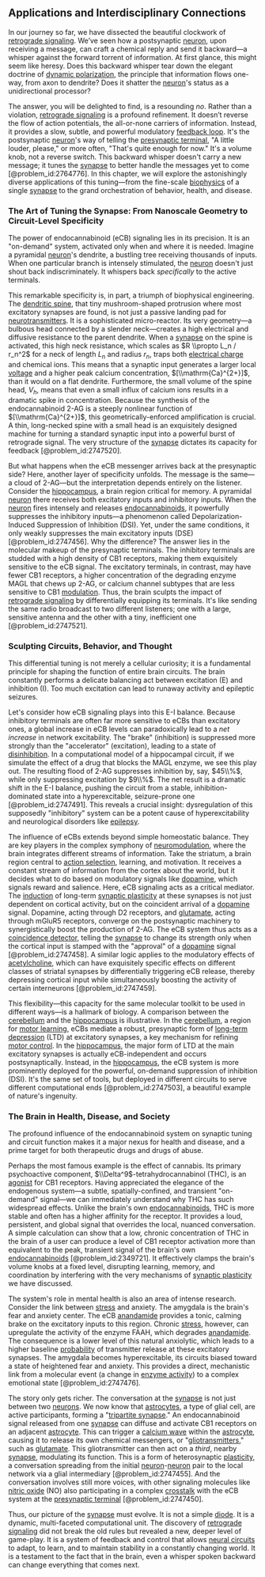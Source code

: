 ## Applications and Interdisciplinary Connections

In our journey so far, we have dissected the beautiful clockwork of [retrograde signaling](@article_id:171396). We’ve seen how a postsynaptic [neuron](@article_id:147606), upon receiving a message, can craft a chemical reply and send it backward—a whisper against the forward torrent of information. At first glance, this might seem like heresy. Does this backward whisper tear down the elegant doctrine of [dynamic polarization](@article_id:153132), the principle that information flows one-way, from axon to dendrite? Does it shatter the [neuron](@article_id:147606)'s status as a unidirectional processor?

The answer, you will be delighted to find, is a resounding *no*. Rather than a violation, [retrograde signaling](@article_id:171396) is a profound refinement. It doesn’t reverse the flow of action potentials, the all-or-none carriers of information. Instead, it provides a slow, subtle, and powerful modulatory [feedback loop](@article_id:273042). It's the postsynaptic [neuron](@article_id:147606)'s way of telling the [presynaptic terminal](@article_id:169059), "A little louder, please," or more often, "That's quite enough for now." It's a volume knob, not a reverse switch. This backward whisper doesn't carry a new message; it tunes the [synapse](@article_id:155540) to better handle the messages yet to come [@problem_id:2764776]. In this chapter, we will explore the astonishingly diverse applications of this tuning—from the fine-scale [biophysics](@article_id:154444) of a single [synapse](@article_id:155540) to the grand orchestration of behavior, health, and disease.

### The Art of Tuning the Synapse: From Nanoscale Geometry to Circuit-Level Specificity

The power of endocannabinoid (eCB) signaling lies in its precision. It is an "on-demand" system, activated only when and where it is needed. Imagine a pyramidal [neuron](@article_id:147606)'s dendrite, a bustling tree receiving thousands of inputs. When one particular branch is intensely stimulated, the [neuron](@article_id:147606) doesn't just shout back indiscriminately. It whispers back *specifically* to the active terminals.

This remarkable specificity is, in part, a triumph of biophysical engineering. The [dendritic spine](@article_id:174439), that tiny mushroom-shaped protrusion where most excitatory synapses are found, is not just a passive landing pad for [neurotransmitters](@article_id:156019). It is a sophisticated micro-reactor. Its very geometry—a bulbous head connected by a slender neck—creates a high electrical and diffusive resistance to the parent dendrite. When a [synapse](@article_id:155540) on the spine is activated, this high neck resistance, which scales as $R \\propto L_n / r_n^2$ for a neck of length $L_n$ and radius $r_n$, traps both [electrical charge](@article_id:274102) and chemical ions. This means that a synaptic input generates a larger local [voltage](@article_id:261342) and a higher peak calcium concentration, $[\\mathrm{Ca}^{2+}]$, than it would on a flat dendrite. Furthermore, the small volume of the spine head, $V_h$, means that even a small influx of calcium ions results in a dramatic spike in concentration. Because the synthesis of the endocannabinoid $2$-AG is a steeply nonlinear function of $[\\mathrm{Ca}^{2+}]$, this geometrically-enforced amplification is crucial. A thin, long-necked spine with a small head is an exquisitely designed machine for turning a standard synaptic input into a powerful burst of retrograde signal. The very structure of the [synapse](@article_id:155540) dictates its capacity for feedback [@problem_id:2747520].

But what happens when the eCB messenger arrives back at the presynaptic side? Here, another layer of specificity unfolds. The message is the same—a cloud of $2$-AG—but the interpretation depends entirely on the listener. Consider the [hippocampus](@article_id:151875), a brain region critical for memory. A pyramidal [neuron](@article_id:147606) there receives both excitatory inputs and inhibitory inputs. When the [neuron](@article_id:147606) fires intensely and releases [endocannabinoids](@article_id:168776), it powerfully suppresses the inhibitory inputs—a phenomenon called Depolarization-Induced Suppression of Inhibition (DSI). Yet, under the same conditions, it only weakly suppresses the main excitatory inputs (DSE) [@problem_id:2747456]. Why the difference? The answer lies in the molecular makeup of the presynaptic terminals. The inhibitory terminals are studded with a high density of CB1 receptors, making them exquisitely sensitive to the eCB signal. The excitatory terminals, in contrast, may have fewer CB1 receptors, a higher concentration of the degrading enzyme MAGL that chews up $2$-AG, or calcium channel subtypes that are less sensitive to CB1 [modulation](@article_id:260146). Thus, the brain sculpts the impact of [retrograde signaling](@article_id:171396) by differentially equipping its terminals. It's like sending the same radio broadcast to two different listeners; one with a large, sensitive antenna and the other with a tiny, inefficient one [@problem_id:2747521].

### Sculpting Circuits, Behavior, and Thought

This differential tuning is not merely a cellular curiosity; it is a fundamental principle for shaping the function of entire brain circuits. The brain constantly performs a delicate balancing act between excitation (E) and inhibition (I). Too much excitation can lead to runaway activity and epileptic seizures.

Let's consider how eCB signaling plays into this E-I balance. Because inhibitory terminals are often far more sensitive to eCBs than excitatory ones, a global increase in eCB levels can paradoxically lead to a *net increase* in network excitability. The "brake" (inhibition) is suppressed more strongly than the "accelerator" (excitation), leading to a state of [disinhibition](@article_id:164408). In a computational model of a hippocampal circuit, if we simulate the effect of a drug that blocks the MAGL enzyme, we see this play out. The resulting flood of $2$-AG suppresses inhibition by, say, $45\\%$, while only suppressing excitation by $9\\%$. The net result is a dramatic shift in the E-I balance, pushing the circuit from a stable, inhibition-dominated state into a hyperexcitable, seizure-prone one [@problem_id:2747491]. This reveals a crucial insight: dysregulation of this supposedly "inhibitory" system can be a potent cause of hyperexcitability and neurological disorders like [epilepsy](@article_id:173156).

The influence of eCBs extends beyond simple homeostatic balance. They are key players in the complex symphony of [neuromodulation](@article_id:147616), where the brain integrates different streams of information. Take the striatum, a brain region central to [action selection](@article_id:151155), learning, and motivation. It receives a constant stream of information from the cortex about the world, but it decides what to do based on modulatory signals like [dopamine](@article_id:148986), which signals reward and salience. Here, eCB signaling acts as a critical mediator. The [induction](@article_id:273842) of long-term [synaptic plasticity](@article_id:137137) at these synapses is not just dependent on cortical activity, but on the coincident arrival of a [dopamine](@article_id:148986) signal. Dopamine, acting through D2 receptors, and [glutamate](@article_id:152838), acting through mGluR5 receptors, converge on the postsynaptic machinery to synergistically boost the production of $2$-AG. The eCB system thus acts as a [coincidence detector](@article_id:169128), telling the [synapse](@article_id:155540) to change its strength only when the cortical input is stamped with the "approval" of a [dopamine](@article_id:148986) signal [@problem_id:2747458]. A similar logic applies to the modulatory effects of [acetylcholine](@article_id:155253), which can have exquisitely specific effects on different classes of striatal synapses by differentially triggering eCB release, thereby depressing cortical input while simultaneously boosting the activity of certain interneurons [@problem_id:2747459].

This flexibility—this capacity for the same molecular toolkit to be used in different ways—is a hallmark of biology. A comparison between the [cerebellum](@article_id:150727) and the [hippocampus](@article_id:151875) is illustrative. In the [cerebellum](@article_id:150727), a region for [motor learning](@article_id:150964), eCBs mediate a robust, presynaptic form of [long-term depression](@article_id:154389) (LTD) at excitatory synapses, a key mechanism for refining [motor control](@article_id:147811). In the [hippocampus](@article_id:151875), the major form of LTD at the main excitatory synapses is actually eCB-independent and occurs postsynaptically. Instead, in the [hippocampus](@article_id:151875), the eCB system is more prominently deployed for the powerful, on-demand suppression of inhibition (DSI). It's the same set of tools, but deployed in different circuits to serve different computational ends [@problem_id:2747503], a beautiful example of nature's ingenuity.

### The Brain in Health, Disease, and Society

The profound influence of the endocannabinoid system on synaptic tuning and circuit function makes it a major nexus for health and disease, and a prime target for both therapeutic drugs and drugs of abuse.

Perhaps the most famous example is the effect of cannabis. Its primary psychoactive component, $\\Delta^9$-tetrahydrocannabinol (THC), is an [agonist](@article_id:163003) for CB1 receptors. Having appreciated the elegance of the endogenous system—a subtle, spatially-confined, and transient "on-demand" signal—we can immediately understand why THC has such widespread effects. Unlike the brain's own [endocannabinoids](@article_id:168776), THC is more stable and often has a higher affinity for the receptor. It provides a loud, persistent, and global signal that overrides the local, nuanced conversation. A simple calculation can show that a low, chronic concentration of THC in the brain of a user can produce a level of CB1 receptor activation more than equivalent to the peak, transient signal of the brain's own [endocannabinoids](@article_id:168776) [@problem_id:2349721]. It effectively clamps the brain's volume knobs at a fixed level, disrupting learning, memory, and coordination by interfering with the very mechanisms of [synaptic plasticity](@article_id:137137) we have discussed.

The system's role in mental health is also an area of intense research. Consider the link between [stress](@article_id:161554) and anxiety. The amygdala is the brain's fear and anxiety center. The eCB [anandamide](@article_id:189503) provides a tonic, calming brake on the excitatory inputs to this region. Chronic [stress](@article_id:161554), however, can upregulate the activity of the enzyme FAAH, which degrades [anandamide](@article_id:189503). The consequence is a lower level of this natural anxiolytic, which leads to a higher baseline [probability](@article_id:263106) of transmitter release at these excitatory synapses. The amygdala becomes hyperexcitable, its circuits biased toward a state of heightened fear and anxiety. This provides a direct, mechanistic link from a molecular event (a change in [enzyme activity](@article_id:143353)) to a complex emotional state [@problem_id:2747476].

The story only gets richer. The conversation at the [synapse](@article_id:155540) is not just between two [neurons](@article_id:197153). We now know that [astrocytes](@article_id:154602), a type of glial cell, are active participants, forming a "[tripartite synapse](@article_id:148122)." An endocannabinoid signal released from one [synapse](@article_id:155540) can diffuse and activate CB1 receptors on an adjacent [astrocyte](@article_id:190009). This can trigger a [calcium wave](@article_id:263942) within the [astrocyte](@article_id:190009), causing it to release its own chemical messengers, or "[gliotransmitters](@article_id:177831)," such as [glutamate](@article_id:152838). This gliotransmitter can then act on a *third*, nearby [synapse](@article_id:155540), modulating its function. This is a form of heterosynaptic [plasticity](@article_id:166257), a conversation spreading from the initial [neuron](@article_id:147606)-[neuron](@article_id:147606) pair to the local network via a glial intermediary [@problem_id:2747455]. And the conversation involves still more voices, with other signaling molecules like [nitric oxide](@article_id:154463) (NO) also participating in a complex [crosstalk](@article_id:135801) with the eCB system at the [presynaptic terminal](@article_id:169059) [@problem_id:2747450].

Thus, our picture of the [synapse](@article_id:155540) must evolve. It is not a simple [diode](@article_id:159845). It is a dynamic, multi-faceted computational unit. The discovery of [retrograde signaling](@article_id:171396) did not break the old rules but revealed a new, deeper level of game-play. It is a system of feedback and control that allows [neural circuits](@article_id:162731) to adapt, to learn, and to maintain stability in a constantly changing world. It is a testament to the fact that in the brain, even a whisper spoken backward can change everything that comes next.